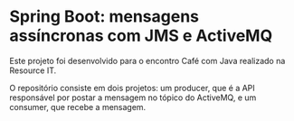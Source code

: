 # Spring Boot: mensagens assíncronas com JMS e ActiveMQ

Este projeto foi desenvolvido para o encontro Café com Java realizado na Resource IT.

O repositório consiste em dois projetos: um producer, que é a API responsável por postar a mensagem no tópico do ActiveMQ, e um consumer, que recebe a mensagem.
